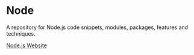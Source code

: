 # Node

A repository for Node.js code snippets, modules, packages, features and techniques.

[Node.js Website](https://nodejs.org/en/)

